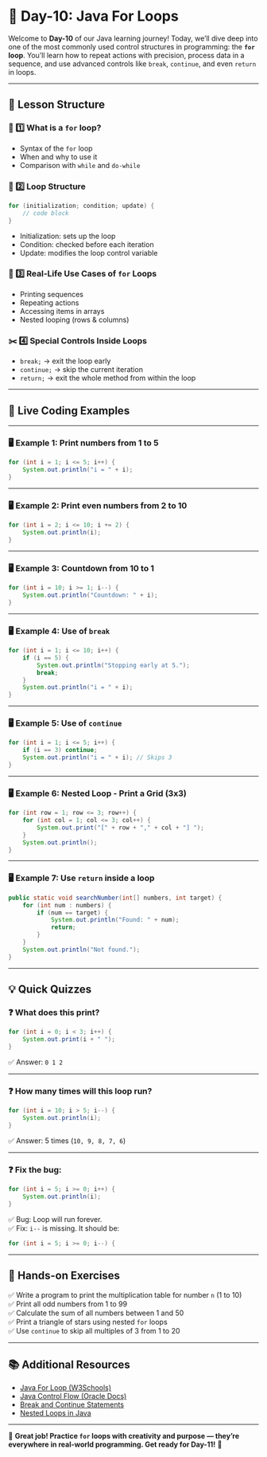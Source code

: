 # 📘 **Day-10: Java For Loops**

Welcome to **Day-10** of our Java learning journey! Today, we’ll dive deep into one of the most commonly used control structures in programming: the **`for` loop**. You’ll learn how to repeat actions with precision, process data in a sequence, and use advanced controls like `break`, `continue`, and even `return` in loops.

---

## 📌 **Lesson Structure**

### 🔁 1️⃣ What is a `for` loop?

- Syntax of the `for` loop
- When and why to use it
- Comparison with `while` and `do-while`

### 🧱 2️⃣ Loop Structure

```java
for (initialization; condition; update) {
    // code block
}
```

- Initialization: sets up the loop
- Condition: checked before each iteration
- Update: modifies the loop control variable

### 🧠 3️⃣ Real-Life Use Cases of `for` Loops

- Printing sequences
- Repeating actions
- Accessing items in arrays
- Nested looping (rows & columns)

### ✂️ 4️⃣ Special Controls Inside Loops

- `break;` → exit the loop early
- `continue;` → skip the current iteration
- `return;` → exit the whole method from within the loop

---

## 📜 **Live Coding Examples**

---

### 🖥️ Example 1: Print numbers from 1 to 5

```java
for (int i = 1; i <= 5; i++) {
    System.out.println("i = " + i);
}
```

---

### 🖥️ Example 2: Print even numbers from 2 to 10

```java
for (int i = 2; i <= 10; i += 2) {
    System.out.println(i);
}
```

---

### 🖥️ Example 3: Countdown from 10 to 1

```java
for (int i = 10; i >= 1; i--) {
    System.out.println("Countdown: " + i);
}
```

---

### 🖥️ Example 4: Use of `break`

```java
for (int i = 1; i <= 10; i++) {
    if (i == 5) {
        System.out.println("Stopping early at 5.");
        break;
    }
    System.out.println("i = " + i);
}
```

---

### 🖥️ Example 5: Use of `continue`

```java
for (int i = 1; i <= 5; i++) {
    if (i == 3) continue;
    System.out.println("i = " + i); // Skips 3
}
```

---

### 🖥️ Example 6: Nested Loop - Print a Grid (3x3)

```java
for (int row = 1; row <= 3; row++) {
    for (int col = 1; col <= 3; col++) {
        System.out.print("[" + row + "," + col + "] ");
    }
    System.out.println();
}
```

---

### 🖥️ Example 7: Use `return` inside a loop

```java
public static void searchNumber(int[] numbers, int target) {
    for (int num : numbers) {
        if (num == target) {
            System.out.println("Found: " + num);
            return;
        }
    }
    System.out.println("Not found.");
}
```

---

## 💡 **Quick Quizzes**

### ❓ What does this print?

```java
for (int i = 0; i < 3; i++) {
    System.out.print(i + " ");
}
```

✅ Answer: `0 1 2`

---

### ❓ How many times will this loop run?

```java
for (int i = 10; i > 5; i--) {
    System.out.println(i);
}
```

✅ Answer: 5 times (`10, 9, 8, 7, 6`)

---

### ❓ Fix the bug:

```java
for (int i = 5; i >= 0; i++) {
    System.out.println(i);
}
```

✅ Bug: Loop will run forever.  
✅ Fix: `i--` is missing. It should be:

```java
for (int i = 5; i >= 0; i--) {
```

---

## 🎯 **Hands-on Exercises**

✅ Write a program to print the multiplication table for number `n` (1 to 10)  
✅ Print all odd numbers from 1 to 99  
✅ Calculate the sum of all numbers between 1 and 50  
✅ Print a triangle of stars using nested `for` loops  
✅ Use `continue` to skip all multiples of 3 from 1 to 20  

---

## 📚 **Additional Resources**

- [Java For Loop (W3Schools)](https://www.w3schools.com/java/java_for_loop.asp)  
- [Java Control Flow (Oracle Docs)](https://docs.oracle.com/javase/tutorial/java/nutsandbolts/flow.html)  
- [Break and Continue Statements](https://www.geeksforgeeks.org/java-break-continue/)  
- [Nested Loops in Java](https://www.programiz.com/java-programming/nested-loop)

---

🚀 **Great job! Practice `for` loops with creativity and purpose — they’re everywhere in real-world programming. Get ready for Day-11!** 🎉

